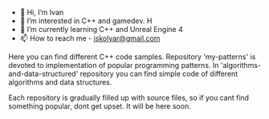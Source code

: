 - 👋 Hi, I’m Ivan
- 👀 I’m interested in C++ and gamedev. H
- 🌱 I’m currently learning C++ and Unreal Engine 4
- 📫 How to reach me - iskolyar@gmail.com

Here you can find different C++ code samples.
Repository 'my-patterns' is devoted to implementation of popular programming patterns.
In 'algorithms-and-data-structured' repository you can find simple code of different algorithms and data structures.

Each repository is gradually filled up with source files, so if you cant find something popular, dont get upset. It will be here soon.

<!---
ivan-mitrich/ivan-mitrich is a ✨ special ✨ repository because its `README.md` (this file) appears on your GitHub profile.
You can click the Preview link to take a look at your changes.
--->
